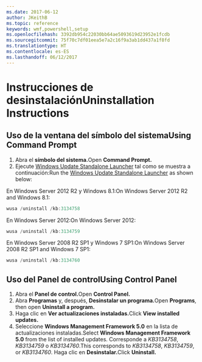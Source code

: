 ```yaml
---
ms.date: 2017-06-12
author: JKeithB
ms.topic: reference
keywords: wmf,powershell,setup
ms.openlocfilehash: 3392db954c22030bb64ae5093619d23952e1fcdb
ms.sourcegitcommit: 75f70c7df01eea5e7a2c16f9a3ab1dd437a1f8fd
ms.translationtype: HT
ms.contentlocale: es-ES
ms.lasthandoff: 06/12/2017
---
```

# <a name="uninstallation-instructions"></a><span data-ttu-id="d2e09-102">Instrucciones de desinstalación</span><span class="sxs-lookup"><span data-stu-id="d2e09-102">Uninstallation Instructions</span></span>

## <a name="using-command-prompt"></a><span data-ttu-id="d2e09-103">Uso de la ventana del símbolo del sistema</span><span class="sxs-lookup"><span data-stu-id="d2e09-103">Using Command Prompt</span></span>
1.  <span data-ttu-id="d2e09-104">Abra el **símbolo del sistema.**</span><span class="sxs-lookup"><span data-stu-id="d2e09-104">Open **Command Prompt.**</span></span>
2.  <span data-ttu-id="d2e09-105">Ejecute [Windows Update Standalone Launcher](https://support.microsoft.com/en-us/kb/934307) tal como se muestra a continuación:</span><span class="sxs-lookup"><span data-stu-id="d2e09-105">Run the [Windows Update Standalone Launcher](https://support.microsoft.com/en-us/kb/934307) as shown below:</span></span>

<span data-ttu-id="d2e09-106">En Windows Server 2012 R2 y Windows 8.1:</span><span class="sxs-lookup"><span data-stu-id="d2e09-106">On Windows Server 2012 R2 and Windows 8.1:</span></span>
```powershell
wusa /uninstall /kb:3134758
```
<span data-ttu-id="d2e09-107">En Windows Server 2012:</span><span class="sxs-lookup"><span data-stu-id="d2e09-107">On Windows Server 2012:</span></span>
```powershell
wusa /uninstall /kb:3134759
```
<span data-ttu-id="d2e09-108">En Windows Server 2008 R2 SP1 y Windows 7 SP1:</span><span class="sxs-lookup"><span data-stu-id="d2e09-108">On Windows Server 2008 R2 SP1 and Windows 7 SP1:</span></span>
```powershell
wusa /uninstall /kb:3134760
```

## <a name="using-control-panel"></a><span data-ttu-id="d2e09-109">Uso del Panel de control</span><span class="sxs-lookup"><span data-stu-id="d2e09-109">Using Control Panel</span></span>
1.  <span data-ttu-id="d2e09-110">Abra el **Panel de control.**</span><span class="sxs-lookup"><span data-stu-id="d2e09-110">Open **Control Panel.**</span></span>
2.  <span data-ttu-id="d2e09-111">Abra **Programas** y, después, **Desinstalar un programa.**</span><span class="sxs-lookup"><span data-stu-id="d2e09-111">Open **Programs**, then open **Uninstall a program.**</span></span>
3.  <span data-ttu-id="d2e09-112">Haga clic en **Ver actualizaciones instaladas.**</span><span class="sxs-lookup"><span data-stu-id="d2e09-112">Click **View installed updates.**</span></span>
4.  <span data-ttu-id="d2e09-113">Seleccione **Windows Management Framework 5.0** en la lista de actualizaciones instaladas.</span><span class="sxs-lookup"><span data-stu-id="d2e09-113">Select **Windows Management Framework 5.0** from the list of installed updates.</span></span> <span data-ttu-id="d2e09-114">Corresponde a *KB3134758*, *KB3134759* o *KB3134760*.</span><span class="sxs-lookup"><span data-stu-id="d2e09-114">This corresponds to *KB3134758*, *KB3134759*, or *KB3134760*.</span></span> <span data-ttu-id="d2e09-115">Haga clic en **Desinstalar.**</span><span class="sxs-lookup"><span data-stu-id="d2e09-115">Click **Uninstall.**</span></span>

